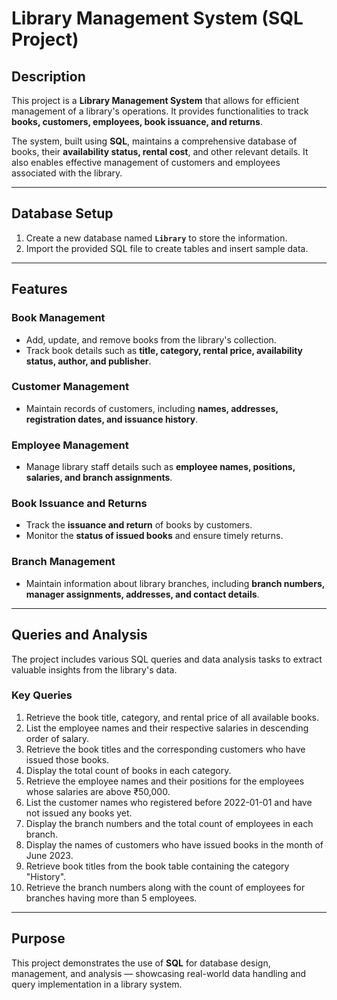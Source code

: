 #  Library Management System (SQL Project)

##  Description
This project is a **Library Management System** that allows for efficient management of a library's operations. It provides functionalities to track **books, customers, employees, book issuance, and returns**.

The system, built using **SQL**, maintains a comprehensive database of books, their **availability status, rental cost**, and other relevant details. It also enables effective management of customers and employees associated with the library.

---

##  Database Setup
1. Create a new database named **`Library`** to store the information.
2. Import the provided SQL file to create tables and insert sample data.

---

##  Features

###  Book Management
- Add, update, and remove books from the library's collection.
- Track book details such as **title, category, rental price, availability status, author, and publisher**.

###  Customer Management
- Maintain records of customers, including **names, addresses, registration dates, and issuance history**.

###  Employee Management
- Manage library staff details such as **employee names, positions, salaries, and branch assignments**.

###  Book Issuance and Returns
- Track the **issuance and return** of books by customers.
- Monitor the **status of issued books** and ensure timely returns.

###  Branch Management
- Maintain information about library branches, including **branch numbers, manager assignments, addresses, and contact details**.

---

##  Queries and Analysis

The project includes various SQL queries and data analysis tasks to extract valuable insights from the library's data.

###  Key Queries
1. Retrieve the book title, category, and rental price of all available books.  
2. List the employee names and their respective salaries in descending order of salary.  
3. Retrieve the book titles and the corresponding customers who have issued those books.  
4. Display the total count of books in each category.  
5. Retrieve the employee names and their positions for the employees whose salaries are above ₹50,000.  
6. List the customer names who registered before 2022-01-01 and have not issued any books yet.  
7. Display the branch numbers and the total count of employees in each branch.  
8. Display the names of customers who have issued books in the month of June 2023.  
9. Retrieve book titles from the book table containing the category "History".  
10. Retrieve the branch numbers along with the count of employees for branches having more than 5 employees.

---

##  Purpose
This project demonstrates the use of **SQL** for database design, management, and analysis — showcasing real-world data handling and query implementation in a library system.
